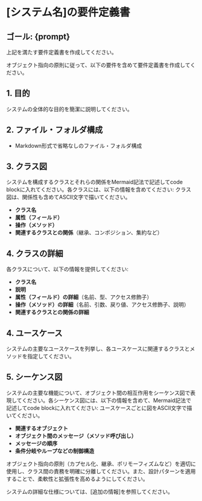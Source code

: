 # [システム名]の要件定義書
## ゴール: {prompt}
上記を満たす要件定義書を作成してください。

オブジェクト指向の原則に従って、以下の要件を含めて要件定義書を作成してください。

## 1. 目的
システムの全体的な目的を簡潔に説明してください。

## 2. ファイル・フォルダ構成
- Markdown形式で省略なしのファイル・フォルダ構成

## 3. クラス図
システムを構成するクラスとそれらの関係をMermaid記法で記述してcode blockに入れてください。各クラスには、以下の情報を含めてください:
クラス図は、関係性も含めてASCII文字で描いてください。
- **クラス名**
- **属性（フィールド）**
- **操作（メソッド）**
- **関連するクラスとの関係**（継承、コンポジション、集約など）



## 4. クラスの詳細
各クラスについて、以下の情報を提供してください:
- **クラス名**
- **説明**
- **属性（フィールド）の詳細**（名前、型、アクセス修飾子）
- **操作（メソッド）の詳細**（名前、引数、戻り値、アクセス修飾子、説明）
- **関連するクラスとの関係の詳細**

## 4. ユースケース
システムの主要なユースケースを列挙し、各ユースケースに関連するクラスとメソッドを指定してください。
## 5. シーケンス図
システムの主要な機能について、オブジェクト間の相互作用をシーケンス図で表現してください。各シーケンス図には、以下の情報を含めて、Mermaid記法で記述してcode blockに入れてください:
ユースケースごとに図をASCII文字で描いてください。
- **関連するオブジェクト**
- **オブジェクト間のメッセージ（メソッド呼び出し）**
- **メッセージの順序**
- **条件分岐やループなどの制御構造**

オブジェクト指向の原則（カプセル化、継承、ポリモーフィズムなど）を適切に使用し、クラス間の責務を明確に分離してください。また、設計パターンを適用することで、柔軟性と拡張性を高めるようにしてください。

システムの詳細な仕様については、[追加の情報]を参照してください。
